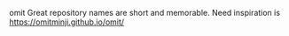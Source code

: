  omit
Great repository names are short and memorable. Need inspiration is
https://omitminji.github.io/omit/
